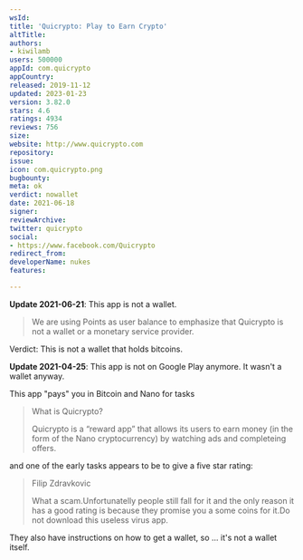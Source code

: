 ```yaml
---
wsId: 
title: 'Quicrypto: Play to Earn Crypto'
altTitle: 
authors:
- kiwilamb
users: 500000
appId: com.quicrypto
appCountry: 
released: 2019-11-12
updated: 2023-01-23
version: 3.82.0
stars: 4.6
ratings: 4934
reviews: 756
size: 
website: http://www.quicrypto.com
repository: 
issue: 
icon: com.quicrypto.png
bugbounty: 
meta: ok
verdict: nowallet
date: 2021-06-18
signer: 
reviewArchive: 
twitter: quicrypto
social:
- https://www.facebook.com/Quicrypto
redirect_from: 
developerName: nukes
features: 

---
```


**Update 2021-06-21**: This app is not a wallet.

> We are using Points as user balance to emphasize that Quicrypto is not a wallet or a monetary service provider. 

Verdict: This is not a wallet that holds bitcoins.

**Update 2021-04-25**: This app is not on Google Play anymore. It wasn't a
wallet anyway.

This app "pays" you in Bitcoin and Nano for tasks

> What is Quicrypto?
> 
> Quicrypto is a “reward app” that allows its users to earn money (in the form of the Nano cryptocurrency) by watching ads and completeing offers.

and one of the early tasks appears to be to give a five star rating:

> Filip Zdravkovic
> 
> What a scam.Unfortunatelly people still fall for it and the only reason it has
  a good rating is because they promise you a some coins for it.Do not download
  this useless virus app.

They also have instructions on how to get a wallet, so ... it's not a wallet
itself.
